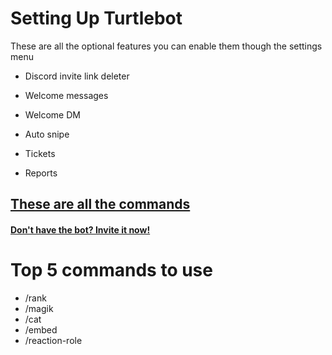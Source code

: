 # Setting Up Turtlebot
These are all the optional features
you can enable them though the settings menu

- Discord invite link deleter

- Welcome messages

- Welcome DM

- Auto snipe

- Tickets

- Reports
## [These are all the commands](https://turtlebot-discord.github.io/Turtlebot/commands)
#### [Don't have the bot? Invite it now!](https://discord.com/oauth2/authorize?client_id=831712626626134037&permissions=4228381815&scope=bot%20applications.commands)
# Top 5 commands to use
- /rank
- /magik
- /cat
- /embed
- /reaction-role